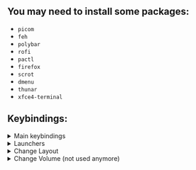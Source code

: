## You may need to install some packages:
* `picom`
* `feh`
* `polybar`
* `rofi`
* `pactl`
* `firefox`
* `scrot`
* `dmenu`
* `thunar`
* `xfce4-terminal`

## Keybindings:
<details>
<summary>Main keybindings</summary>

* <kbd>Win</kbd>+<kbd>Shift</kbd>+<kbd>q</kbd> - close the window
* <kbd>Win</kbd>+<kbd>Shift</kbd>+<kbd>e</kbd> - log out
* <kbd>Win</kbd>+<kbd>h</kbd> - split in horizontal orientation
* <kbd>Win</kbd>+<kbd>v</kbd> - split in vertical orientation
* <kbd>Win</kbd>+<kbd>f</kbd> - fullscreen toggle
* <kbd>Win</kbd>+<kbd>Space</kbd> - change the keyboard layout
* <kbd>PrintScreen</kbd> - take a screenshot
* <kbd>Win</kbd>+<kbd>PrintScreen</kbd> - select and take a screenshot

</details>

<details>
<summary>Launchers</summary>

* <kbd>Win</kbd>+<kbd>Enter</kbd> - open terminal
* <kbd>Win</kbd>+<kbd>Shift</kbd>+<kbd>f</kbd> - open firefox
* <kbd>Win</kbd>+<kbd>Shift</kbd>+<kbd>t</kbd> - open thunar
* <kbd>Win</kbd>+<kbd>Shift</kbd>+<kbd>d</kbd> - open dmenu
* <kbd>Win</kbd>+<kbd>d</kbd> - open rofi

</details>

<details>
<summary>Change Layout</summary>

* <kbd>Win</kbd>+<kbd>s</kbd> - layout stacking
* <kbd>Win</kbd>+<kbd>w</kbd> - layout tabbed
* <kbd>Win</kbd>+<kbd>e</kbd> - layout toggle split
* <kbd>Win</kbd>+<kbd>Control</kbd>+<kbd>f</kbd> - toggle floating/tiling

</details>

<details>
<summary>Change Volume (not used anymore)</summary>

* <kbd>Alt+i</kbd> - increase volume
* <kbd>Alt+d</kbd> - decrease volume
* <kbd>Alt+m</kbd> - unmute/mute volume

</details>
